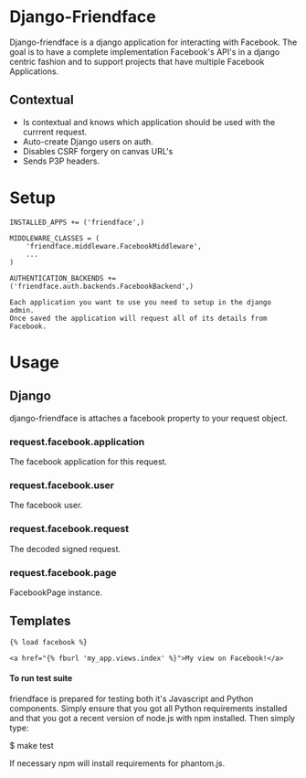 # Django-Friendface

Django-friendface is a django application for interacting with Facebook. The
goal is to have a complete implementation Facebook's API's in a django centric
fashion and to support projects that have multiple Facebook Applications.

## Contextual

* Is contextual and knows which application should be used with the currrent
request.
* Auto-create Django users on auth.
* Disables CSRF forgery on canvas URL's
* Sends P3P headers.


# Setup

    INSTALLED_APPS += ('friendface',)

    MIDDLEWARE_CLASSES = (
        'friendface.middleware.FacebookMiddleware',
        ...
    )

    AUTHENTICATION_BACKENDS += ('friendface.auth.backends.FacebookBackend',)

    Each application you want to use you need to setup in the django admin.
    Once saved the application will request all of its details from Facebook.


# Usage

## Django

django-friendface is attaches a facebook property to your request object.

### request.facebook.application

The facebook application for this request.

### request.facebook.user

The facebook user.

### request.facebook.request

The decoded signed request.

### request.facebook.page

FacebookPage instance.

## Templates

    {% load facebook %}

    <a href="{% fburl 'my_app.views.index' %}">My view on Facebook!</a>


#### To run test suite
friendface is prepared for testing both it's Javascript and Python components.
Simply ensure that you got all Python requirements installed and that you
got a recent version of node.js with npm installed. Then simply type:

$ make test

If necessary npm will install requirements for phantom.js.
